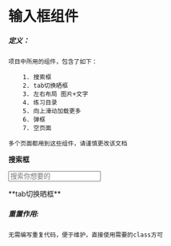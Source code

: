 # 输入框组件
##### 定义：

	项目中所用的组件，包含了如下：
	
		1. 搜索框
		2. tab切换晒框
		3. 左右布局 图片+文字
		4. 练习目录
		5. 向上滑动加载更多
		6. 弹框
		7. 空页面
	
	多个页面都用到这些组件，请谨慎更改该文档

**搜索框**
	
<div class="m-search mar-b-sm">
	<form id="search">
		<input class="u-input u-input-search mar-l-lgd mar-r-lgd" name="name" placeholder="搜索你想要的" maxlength="30" id="search_key">
	</form>
</div>
**tab切换晒框**
	

##### 重置作用:

	无需编写重复代码，便于维护，直接使用需要的class方可

